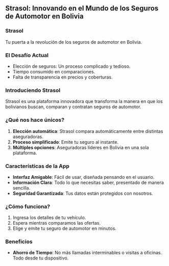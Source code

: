## Strasol: Innovando en el Mundo de los Seguros de Automotor en Bolivia



### Strasol
Tu puerta a la revolución de los seguros de automotor en Bolivia.


### El Desafío Actual

- Elección de seguros: Un proceso complicado y tedioso.
- Tiempo consumido en comparaciones.
- Falta de transparencia en precios y coberturas.


### Introduciendo Strasol

Strasol es una plataforma innovadora que transforma la manera en que los bolivianos buscan, comparan y contratan seguros de automotor.


### ¿Qué nos hace únicos?

1. **Elección automática**: Strasol compara automáticamente entre distintas aseguradoras.
2. **Proceso simplificado**: Emite tu seguro al instante.
3. **Múltiples opciones**: Aseguradoras líderes en Bolivia en una sola plataforma.


### Características de la App

- **Interfaz Amigable**: Fácil de usar, diseñada pensando en el usuario.
- **Información Clara**: Todo lo que necesitas saber, presentado de manera sencilla.
- **Seguridad Garantizada**: Tus datos están protegidos con nosotros.


### ¿Cómo funciona?

1. Ingresa los detalles de tu vehículo.
2. Espera mientras comparamos las ofertas.
3. Elige y emite tu seguro de automotor en minutos.


### Beneficios

- **Ahorro de Tiempo**: No más llamadas interminables o visitas a oficinas. Todo desde tu dispositivo.
